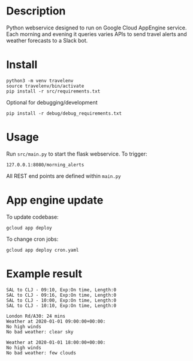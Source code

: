# Description
Python webservice designed to run on Google Cloud AppEngine service. Each morning and evening it queries varies APIs to send travel alerts and weather forecasts to a Slack bot.

# Install
```
python3 -m venv travelenv
source travelenv/bin/activate
pip install -r src/requirements.txt
```
Optional for debugging/development
```
pip install -r debug/debug_requirements.txt
```

# Usage
Run `src/main.py` to start the flask webservice.
To trigger:
```
127.0.0.1:8080/morning_alerts
```
All REST end points are defined within `main.py`

# App engine update
To update codebase:
```
gcloud app deploy
```
To change cron jobs:
```
gcloud app deploy cron.yaml
```

# Example result
```
SAL to CLJ - 09:10, Exp:On time, Length:0
SAL to CLJ - 09:16, Exp:On time, Length:0
SAL to CLJ - 10:00, Exp:On time, Length:0
SAL to CLJ - 10:10, Exp:On time, Length:0

London Rd/A30: 24 mins
Weather at 2020-01-01 09:00:00+00:00:
No high winds
No bad weather: clear sky

Weather at 2020-01-01 18:00:00+00:00:
No high winds
No bad weather: few clouds
```